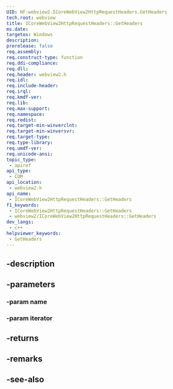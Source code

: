 ```yaml
---
UID: NF:webview2.ICoreWebView2HttpRequestHeaders.GetHeaders
tech.root: webview
title: ICoreWebView2HttpRequestHeaders::GetHeaders
ms.date: 
targetos: Windows
description: 
prerelease: false
req.assembly: 
req.construct-type: function
req.ddi-compliance: 
req.dll: 
req.header: webview2.h
req.idl: 
req.include-header: 
req.irql: 
req.kmdf-ver: 
req.lib: 
req.max-support: 
req.namespace: 
req.redist: 
req.target-min-winverclnt: 
req.target-min-winversvr: 
req.target-type: 
req.type-library: 
req.umdf-ver: 
req.unicode-ansi: 
topic_type:
 - apiref
api_type:
 - COM
api_location:
 - webview2.h
api_name:
 - ICoreWebView2HttpRequestHeaders::GetHeaders
f1_keywords:
 - ICoreWebView2HttpRequestHeaders::GetHeaders
 - webview2/ICoreWebView2HttpRequestHeaders::GetHeaders
dev_langs:
 - c++
helpviewer_keywords:
 - GetHeaders
---
```


## -description

## -parameters

### -param name

### -param iterator

## -returns

## -remarks

## -see-also

